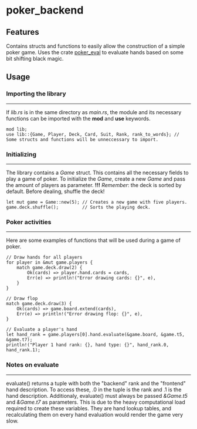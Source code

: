 # poker_backend

## Features
Contains structs and functions to easily allow the construction of a simple poker game.
Uses the crate [poker_eval](https://docs.rs/poker_eval/latest/poker_eval/) to evaluate hands based on some bit shifting black magic.

## Usage

### Importing the library
---
If *lib.rs* is in the same directory as *main.rs*, the module and its necessary functions can be imported with the **mod** and **use** keywords.
```
mod lib;
use lib::{Game, Player, Deck, Card, Suit, Rank, rank_to_words}; // Some structs and functions will be unneccessary to import.
```

### Initializing
---
The library contains a *Game* struct. This contains all the necessary fields to play a game of poker.
To initialize the *Game*, create a new *Game* and pass the amount of players as parameter.
**!!!** *Remember*: the deck is sorted by default. Before dealing, shuffle the deck!
```
let mut game = Game::new(5); // Creates a new game with five players.
game.deck.shuffle();         // Sorts the playing deck.
```

### Poker activities
---
Here are some examples of functions that will be used during a game of poker.
```
// Draw hands for all players
for player in &mut game.players {
    match game.deck.draw(2) {
        Ok(cards) => player.hand.cards = cards,
        Err(e) => println!("Error drawing cards: {}", e),
    }
}

// Draw flop
match game.deck.draw(3) {
    Ok(cards) => game.board.extend(cards),
    Err(e) => println!("Error drawing flop: {}", e),
}

// Evaluate a player's hand
let hand_rank = game.players[0].hand.evaluate(&game.board, &game.t5, &game.t7);
println!("Player 1 hand rank: {}, hand type: {}", hand_rank.0, hand_rank.1);
```

### Notes on evaluate
---
evaluate() returns a tuple with both the "backend" rank and the "frontend" hand description. To access these, .0 in the tuple is the rank and .1 is the hand description.
Additionaly, evaluate() must always be passed *&Game.t5* and *&Game.t7* as parameters. This is due to the heavy computational load required to create these variables. They are hand lookup tables, and recalculating them on every hand evaluation would render the game very slow.